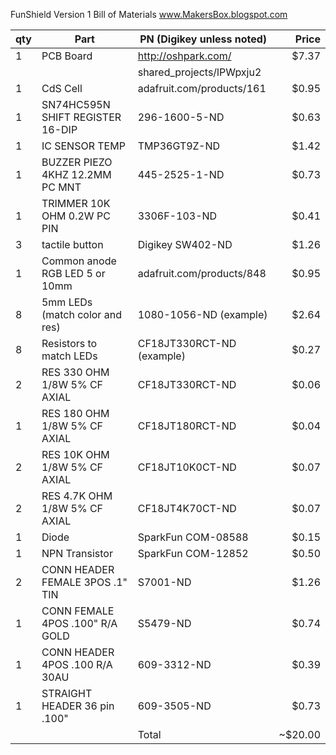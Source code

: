 FunShield Version 1 Bill of Materials
www.MakersBox.blogspot.com

|qty| Part                             | PN (Digikey unless noted)   | Price |
|---|----------------------------------|-----------------------------|------:|
| 1	| PCB Board                        | http://oshpark.com/         | $7.37 | 
|   |                                  |  shared_projects/lPWpxju2   |       | 
| 1	| CdS Cell                         | adafruit.com/products/161   | $0.95 |
| 1	| SN74HC595N SHIFT REGISTER 16-DIP | 296-1600-5-ND               | $0.63 |
| 1	| IC SENSOR TEMP                   | TMP36GT9Z-ND                | $1.42 |
| 1	| BUZZER PIEZO 4KHZ 12.2MM PC MNT  | 445-2525-1-ND               | $0.73 |
| 1	| TRIMMER 10K OHM 0.2W PC PIN      | 3306F-103-ND                | $0.41 |
| 3	| tactile button                   | Digikey SW402-ND            | $1.26 |
| 1	| Common anode RGB LED 5 or 10mm   | adafruit.com/products/848   | $0.95 |
| 8 | 5mm LEDs (match color and res)   | 1080-1056-ND (example)      | $2.64 |
| 8 | Resistors to match LEDs          | CF18JT330RCT-ND (example)   | $0.27 |
| 2 | RES 330 OHM 1/8W 5% CF AXIAL     | CF18JT330RCT-ND             | $0.06 |
| 1	| RES 180 OHM 1/8W 5% CF AXIAL     | CF18JT180RCT-ND             | $0.04 |
| 2	| RES 10K OHM 1/8W 5% CF AXIAL     | CF18JT10K0CT-ND             | $0.07 |
| 2	| RES 4.7K OHM 1/8W 5% CF AXIAL    | CF18JT4K70CT-ND             | $0.07 |
| 1 | Diode                            | SparkFun COM-08588          | $0.15 |
| 1 | NPN Transistor                   | SparkFun COM-12852          | $0.50 |
| 2	| CONN HEADER FEMALE 3POS .1" TIN  | S7001-ND                    | $1.26 |
| 1	| CONN FEMALE 4POS .100" R/A GOLD  | S5479-ND                    | $0.74 |
| 1	| CONN HEADER 4POS .100 R/A 30AU   | 609-3312-ND                 | $0.39 |
| 1	| STRAIGHT HEADER 36 pin .100"     | 609-3505-ND                 | $0.73 |
|   |                                  | Total                       |~$20.00|
